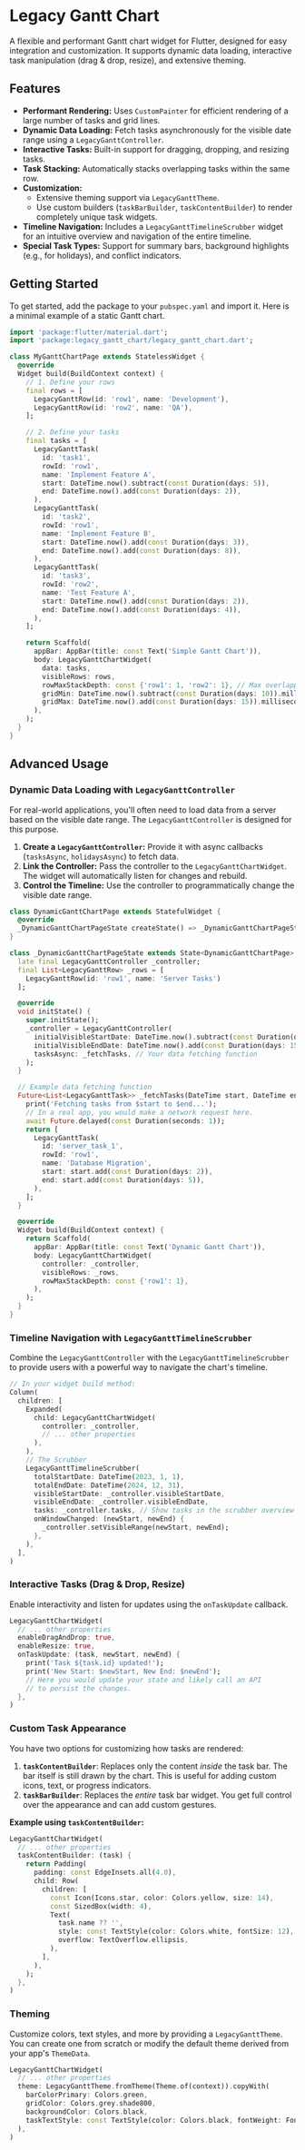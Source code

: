 # Legacy Gantt Chart

A flexible and performant Gantt chart widget for Flutter, designed for easy integration and customization. It supports dynamic data loading, interactive task manipulation (drag & drop, resize), and extensive theming.

## Features

-   **Performant Rendering:** Uses `CustomPainter` for efficient rendering of a large number of tasks and grid lines.
-   **Dynamic Data Loading:** Fetch tasks asynchronously for the visible date range using a `LegacyGanttController`.
-   **Interactive Tasks:** Built-in support for dragging, dropping, and resizing tasks.
-   **Task Stacking:** Automatically stacks overlapping tasks within the same row.
-   **Customization:**
    -   Extensive theming support via `LegacyGanttTheme`.
    -   Use custom builders (`taskBarBuilder`, `taskContentBuilder`) to render completely unique task widgets.
-   **Timeline Navigation:** Includes a `LegacyGanttTimelineScrubber` widget for an intuitive overview and navigation of the entire timeline.
-   **Special Task Types:** Support for summary bars, background highlights (e.g., for holidays), and conflict indicators.

## Getting Started

To get started, add the package to your `pubspec.yaml` and import it. Here is a minimal example of a static Gantt chart.

```dart
import 'package:flutter/material.dart';
import 'package:legacy_gantt_chart/legacy_gantt_chart.dart';

class MyGanttChartPage extends StatelessWidget {
  @override
  Widget build(BuildContext context) {
    // 1. Define your rows
    final rows = [
      LegacyGanttRow(id: 'row1', name: 'Development'),
      LegacyGanttRow(id: 'row2', name: 'QA'),
    ];

    // 2. Define your tasks
    final tasks = [
      LegacyGanttTask(
        id: 'task1',
        rowId: 'row1',
        name: 'Implement Feature A',
        start: DateTime.now().subtract(const Duration(days: 5)),
        end: DateTime.now().add(const Duration(days: 2)),
      ),
      LegacyGanttTask(
        id: 'task2',
        rowId: 'row1',
        name: 'Implement Feature B',
        start: DateTime.now().add(const Duration(days: 3)),
        end: DateTime.now().add(const Duration(days: 8)),
      ),
      LegacyGanttTask(
        id: 'task3',
        rowId: 'row2',
        name: 'Test Feature A',
        start: DateTime.now().add(const Duration(days: 2)),
        end: DateTime.now().add(const Duration(days: 4)),
      ),
    ];

    return Scaffold(
      appBar: AppBar(title: const Text('Simple Gantt Chart')),
      body: LegacyGanttChartWidget(
        data: tasks,
        visibleRows: rows,
        rowMaxStackDepth: const {'row1': 1, 'row2': 1}, // Max overlapping tasks per row
        gridMin: DateTime.now().subtract(const Duration(days: 10)).millisecondsSinceEpoch.toDouble(),
        gridMax: DateTime.now().add(const Duration(days: 15)).millisecondsSinceEpoch.toDouble(),
      ),
    );
  }
}
```

## Advanced Usage

### Dynamic Data Loading with `LegacyGanttController`

For real-world applications, you'll often need to load data from a server based on the visible date range. The `LegacyGanttController` is designed for this purpose.

1.  **Create a `LegacyGanttController`:** Provide it with async callbacks (`tasksAsync`, `holidaysAsync`) to fetch data.
2.  **Link the Controller:** Pass the controller to the `LegacyGanttChartWidget`. The widget will automatically listen for changes and rebuild.
3.  **Control the Timeline:** Use the controller to programmatically change the visible date range.

```dart
class DynamicGanttChartPage extends StatefulWidget {
  @override
  _DynamicGanttChartPageState createState() => _DynamicGanttChartPageState();
}

class _DynamicGanttChartPageState extends State<DynamicGanttChartPage> {
  late final LegacyGanttController _controller;
  final List<LegacyGanttRow> _rows = [
    LegacyGanttRow(id: 'row1', name: 'Server Tasks')
  ];

  @override
  void initState() {
    super.initState();
    _controller = LegacyGanttController(
      initialVisibleStartDate: DateTime.now().subtract(const Duration(days: 15)),
      initialVisibleEndDate: DateTime.now().add(const Duration(days: 15)),
      tasksAsync: _fetchTasks, // Your data fetching function
    );
  }

  // Example data fetching function
  Future<List<LegacyGanttTask>> _fetchTasks(DateTime start, DateTime end) async {
    print('Fetching tasks from $start to $end...');
    // In a real app, you would make a network request here.
    await Future.delayed(const Duration(seconds: 1));
    return [
      LegacyGanttTask(
        id: 'server_task_1',
        rowId: 'row1',
        name: 'Database Migration',
        start: start.add(const Duration(days: 2)),
        end: start.add(const Duration(days: 5)),
      ),
    ];
  }

  @override
  Widget build(BuildContext context) {
    return Scaffold(
      appBar: AppBar(title: const Text('Dynamic Gantt Chart')),
      body: LegacyGanttChartWidget(
        controller: _controller,
        visibleRows: _rows,
        rowMaxStackDepth: const {'row1': 1},
      ),
    );
  }
}
```

### Timeline Navigation with `LegacyGanttTimelineScrubber`

Combine the `LegacyGanttController` with the `LegacyGanttTimelineScrubber` to provide users with a powerful way to navigate the chart's timeline.

```dart
// In your widget build method:
Column(
  children: [
    Expanded(
      child: LegacyGanttChartWidget(
        controller: _controller,
        // ... other properties
      ),
    ),
    // The Scrubber
    LegacyGanttTimelineScrubber(
      totalStartDate: DateTime(2023, 1, 1),
      totalEndDate: DateTime(2024, 12, 31),
      visibleStartDate: _controller.visibleStartDate,
      visibleEndDate: _controller.visibleEndDate,
      tasks: _controller.tasks, // Show tasks in the scrubber overview
      onWindowChanged: (newStart, newEnd) {
        _controller.setVisibleRange(newStart, newEnd);
      },
    ),
  ],
)
```

### Interactive Tasks (Drag & Drop, Resize)

Enable interactivity and listen for updates using the `onTaskUpdate` callback.

```dart
LegacyGanttChartWidget(
  // ... other properties
  enableDragAndDrop: true,
  enableResize: true,
  onTaskUpdate: (task, newStart, newEnd) {
    print('Task ${task.id} updated!');
    print('New Start: $newStart, New End: $newEnd');
    // Here you would update your state and likely call an API
    // to persist the changes.
  },
)
```

### Custom Task Appearance

You have two options for customizing how tasks are rendered:

1.  **`taskContentBuilder`**: Replaces only the content *inside* the task bar. The bar itself is still drawn by the chart. This is useful for adding custom icons, text, or progress indicators.
2.  **`taskBarBuilder`**: Replaces the *entire* task bar widget. You get full control over the appearance and can add custom gestures.

**Example using `taskContentBuilder`:**

```dart
LegacyGanttChartWidget(
  // ... other properties
  taskContentBuilder: (task) {
    return Padding(
      padding: const EdgeInsets.all(4.0),
      child: Row(
        children: [
          const Icon(Icons.star, color: Colors.yellow, size: 14),
          const SizedBox(width: 4),
          Text(
            task.name ?? '',
            style: const TextStyle(color: Colors.white, fontSize: 12),
            overflow: TextOverflow.ellipsis,
          ),
        ],
      ),
    );
  },
)
```

### Theming

Customize colors, text styles, and more by providing a `LegacyGanttTheme`. You can create one from scratch or modify the default theme derived from your app's `ThemeData`.

```dart
LegacyGanttChartWidget(
  // ... other properties
  theme: LegacyGanttTheme.fromTheme(Theme.of(context)).copyWith(
    barColorPrimary: Colors.green,
    gridColor: Colors.grey.shade800,
    backgroundColor: Colors.black,
    taskTextStyle: const TextStyle(color: Colors.black, fontWeight: FontWeight.bold),
  ),
)
```